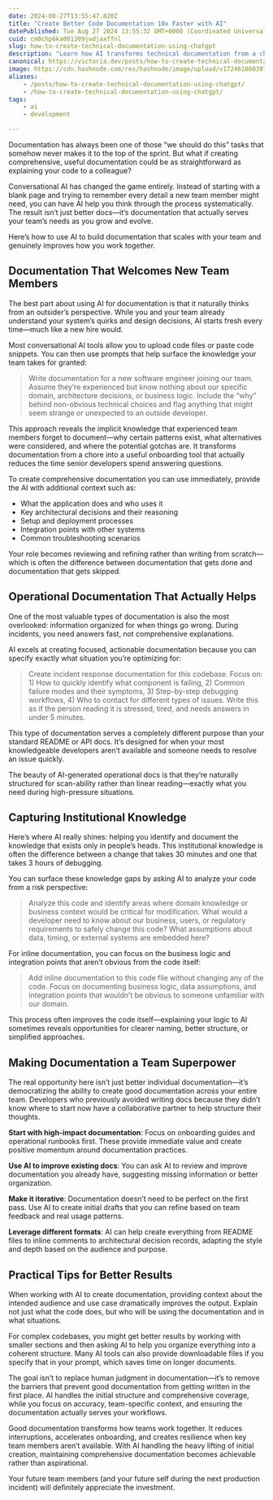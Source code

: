 ```yaml
---
date: 2024-08-27T13:55:47.820Z
title: "Create Better Code Documentation 10x Faster with AI"
datePublished: Tue Aug 27 2024 13:55:32 GMT+0000 (Coordinated Universal Time)
cuid: cm0chp6ka001309jwdjaxffnl
slug: how-to-create-technical-documentation-using-chatgpt
description: "Learn how AI transforms technical documentation from a chore into a team superpower. Practical prompts for better onboarding, incident response, and code docs."
canonical: https://victoria.dev/posts/how-to-create-technical-documentation-using-chatgpt
image: https://cdn.hashnode.com/res/hashnode/image/upload/v1724610603073/dbed6199-8e9c-4858-b299-a8d84e280156.jpeg
aliases:
    - /posts/how-to-create-technical-documentation-using-chatgpt/
    - /how-to-create-technical-documentation-using-chatgpt/
tags:
    - ai
    - development

---
```


Documentation has always been one of those “we should do this” tasks that somehow never makes it to the top of the sprint. But what if creating comprehensive, useful documentation could be as straightforward as explaining your code to a colleague?

Conversational AI has changed the game entirely. Instead of starting with a blank page and trying to remember every detail a new team member might need, you can have AI help you think through the process systematically. The result isn’t just better docs—it’s documentation that actually serves your team’s needs as you grow and evolve.

Here’s how to use AI to build documentation that scales with your team and genuinely improves how you work together.

## Documentation That Welcomes New Team Members

The best part about using AI for documentation is that it naturally thinks from an outsider’s perspective. While you and your team already understand your system’s quirks and design decisions, AI starts fresh every time—much like a new hire would.

Most conversational AI tools allow you to upload code files or paste code snippets. You can then use prompts that help surface the knowledge your team takes for granted:

> Write documentation for a new software engineer joining our team. Assume they’re experienced but know nothing about our specific domain, architecture decisions, or business logic. Include the “why” behind non-obvious technical choices and flag anything that might seem strange or unexpected to an outside developer.

This approach reveals the implicit knowledge that experienced team members forget to document—why certain patterns exist, what alternatives were considered, and where the potential gotchas are. It transforms documentation from a chore into a useful onboarding tool that actually reduces the time senior developers spend answering questions.

To create comprehensive documentation you can use immediately, provide the AI with additional context such as:

- What the application does and who uses it
- Key architectural decisions and their reasoning
- Setup and deployment processes
- Integration points with other systems
- Common troubleshooting scenarios

Your role becomes reviewing and refining rather than writing from scratch—which is often the difference between documentation that gets done and documentation that gets skipped.

## Operational Documentation That Actually Helps

One of the most valuable types of documentation is also the most overlooked: information organized for when things go wrong. During incidents, you need answers fast, not comprehensive explanations.

AI excels at creating focused, actionable documentation because you can specify exactly what situation you’re optimizing for:

> Create incident response documentation for this codebase. Focus on: 1) How to quickly identify what component is failing, 2) Common failure modes and their symptoms, 3) Step-by-step debugging workflows, 4) Who to contact for different types of issues. Write this as if the person reading it is stressed, tired, and needs answers in under 5 minutes.

This type of documentation serves a completely different purpose than your standard README or API docs. It’s designed for when your most knowledgeable developers aren’t available and someone needs to resolve an issue quickly.

The beauty of AI-generated operational docs is that they’re naturally structured for scan-ability rather than linear reading—exactly what you need during high-pressure situations.

## Capturing Institutional Knowledge

Here’s where AI really shines: helping you identify and document the knowledge that exists only in people’s heads. This institutional knowledge is often the difference between a change that takes 30 minutes and one that takes 3 hours of debugging.

You can surface these knowledge gaps by asking AI to analyze your code from a risk perspective:

> Analyze this code and identify areas where domain knowledge or business context would be critical for modification. What would a developer need to know about our business, users, or regulatory requirements to safely change this code? What assumptions about data, timing, or external systems are embedded here?

For inline documentation, you can focus on the business logic and integration points that aren’t obvious from the code itself:

> Add inline documentation to this code file without changing any of the code. Focus on documenting business logic, data assumptions, and integration points that wouldn’t be obvious to someone unfamiliar with our domain.

This process often improves the code itself—explaining your logic to AI sometimes reveals opportunities for clearer naming, better structure, or simplified approaches.

## Making Documentation a Team Superpower

The real opportunity here isn’t just better individual documentation—it’s democratizing the ability to create good documentation across your entire team. Developers who previously avoided writing docs because they didn’t know where to start now have a collaborative partner to help structure their thoughts.

**Start with high-impact documentation**: Focus on onboarding guides and operational runbooks first. These provide immediate value and create positive momentum around documentation practices.

**Use AI to improve existing docs**: You can ask AI to review and improve documentation you already have, suggesting missing information or better organization.

**Make it iterative**: Documentation doesn’t need to be perfect on the first pass. Use AI to create initial drafts that you can refine based on team feedback and real usage patterns.

**Leverage different formats**: AI can help create everything from README files to inline comments to architectural decision records, adapting the style and depth based on the audience and purpose.

## Practical Tips for Better Results

When working with AI to create documentation, providing context about the intended audience and use case dramatically improves the output. Explain not just what the code does, but who will be using the documentation and in what situations.

For complex codebases, you might get better results by working with smaller sections and then asking AI to help you organize everything into a coherent structure. Many AI tools can also provide downloadable files if you specify that in your prompt, which saves time on longer documents.

The goal isn’t to replace human judgment in documentation—it’s to remove the barriers that prevent good documentation from getting written in the first place. AI handles the initial structure and comprehensive coverage, while you focus on accuracy, team-specific context, and ensuring the documentation actually serves your workflows.

Good documentation transforms how teams work together. It reduces interruptions, accelerates onboarding, and creates resilience when key team members aren’t available. With AI handling the heavy lifting of initial creation, maintaining comprehensive documentation becomes achievable rather than aspirational.

Your future team members (and your future self during the next production incident) will definitely appreciate the investment.
